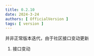 ```yaml
---
title: 0.2.10
date: 2024-3-24
authors: [ OfficialVersion ]
tags: [ version ]
---
```


并非正常版本迭代，由于社区接口变动更新

1. 接口变动
